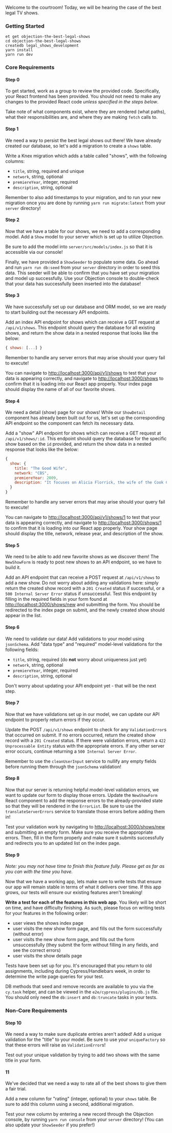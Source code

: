 Welcome to the courtroom! Today, we will be hearing the case of the best legal TV shows.

### Getting Started

```no-highlight
et get objection-the-best-legal-shows
cd objection-the-best-legal-shows
createdb legal_shows_development
yarn install
yarn run dev
```

### Core Requirements

#### Step 0

To get started, work as a group to review the provided code. Specifically, your React frontend has been provided. You should not need to make any changes to the provided React code _unless specified in the steps below_.

Take note of what components exist, where they are rendered (what paths), what their responsibilities are, and where they are making `fetch` calls to.

#### Step 1

We need a way to persist the best legal shows out there! We have already created our database, so let's add a migration to create a `shows` table.

Write a Knex migration which adds a table called "shows", with the following columns:

- `title`, string, required and unique
- `network`, string, optional
- `premiereYear`, integer, required
- `description`, string, optional

Remember to also add timestamps to your migration, and to run your new migration once you are done by running `yarn run migrate:latest` from your `server` directory!

#### Step 2

Now that we have a table for our shows, we need to add a corresponding model. Add a `Show` model to your server which is set up to utilize Objection.

Be sure to add the model into `server/src/models/index.js` so that it is accessible via our console!

Finally, we have provided a `ShowSeeder` to populate some data. Go ahead and run `yarn run db:seed` from your `server` directory in order to seed this data. This seeder will be able to confirm that you have set your migration and model up successfully. Use your Objection console to double-check that your data has successfully been inserted into the database!

#### Step 3

We have successfully set up our database and ORM model, so we are ready to start building out the necessary API endpoints.

Add an index API endpoint for shows which can receive a GET request at `/api/v1/shows`. This endpoint should query the database for all existing shows, and return the show data in a nested response that looks like the below:

```js
{ shows: [...] }
```

Remember to handle any server errors that may arise should your query fail to execute!

You can navigate to <http://localhost:3000/api/v1/shows> to test that your data is appearing correctly, and navigate to <http://localhost:3000/shows> to confirm that it is loading into our React app properly. Your index page should display the name of all of our favorite shows.

#### Step 4

We need a detail (show) page for our shows! While our `ShowDetail` component has already been built out for us, let's set up the corresponding API endpoint so the component can fetch its necessary data.

Add a "show" API endpoint for shows which can receive a GET request at `/api/v1/shows/:id`. This endpoint should query the database for the specific show based on the `id` provided, and return the show data in a nested response that looks like the below:

```js
{ 
  show: {
    title: "The Good Wife",
    network: "CBS",
    premiereYear: 2009,
    description: "It focuses on Alicia Florrick, the wife of the Cook County State's Attorney who returns to her career in law after the events of a public sex and political corruption scandal involving her husband."
  }
}
```

Remember to handle any server errors that may arise should your query fail to execute!

You can navigate to <http://localhost:3000/api/v1/shows/1> to test that your data is appearing correctly, and navigate to <http://localhost:3000/shows/1> to confirm that it is loading into our React app properly. Your show page should display the title, network, release year, and description of the show.

#### Step 5

We need to be able to add new favorite shows as we discover them! The `NewShowForm` is ready to post new shows to an API endpoint, so we have to build it.

Add an API endpoint that can receive a POST request at `/api/v1/shows` to add a new show. Do not worry about adding any validations here: simply return the created show record with a `201 Created` status if successful, or a `500 Internal Server Error` status if unsuccessful. Test this endpoint by filling in the required fields in your form found at <http://localhost:3000/shows/new> and submitting the form. You should be redirected to the index page on submit, and the newly created show should appear in the list.

#### Step 6

We need to validate our data! Add validations to your model using `jsonSchema`. Add "data type" and "required" model-level validations for the following fields:

- `title`, string, required (do **not** worry about uniqueness just yet)
- `network`, string, optional
- `premiereYear`, integer, required
- `description`, string, optional

Don't worry about updating your API endpoint yet - that will be the next step.

#### Step 7

Now that we have validations set up in our model, we can update our API endpoint to properly return errors if they occur.

Update the POST `/api/v1/shows` endpoint to check for any `ValidationError`s that occurred on submit. If no errors occurred, return the created show record with a `201 Created` status. If there were validation errors, return a `422 Unprocessable Entity` status with the appropriate errors. If any other server error occurs, continue returning a `500 Internal Server Error`.

Remember to use the `cleanUserInput` service to nullify any empty fields before running them through the `jsonSchema` validation!

#### Step 8

Now that our server is returning helpful model-level validation errors, we want to update our form to display those errors. Update the `NewShowForm` React component to add the response errors to the already-provided state so that they will be rendered in the `ErrorList`. Be sure to use the `translateServerErrors` service to translate those errors before adding them in!

Test your validation work by navigating to <http://localhost:3000/shows/new> and submitting an empty form. Make sure you receive the appropriate errors. Then, fill in the form properly and make sure it submits successfully and redirects you to an updated list on the index page.

#### Step 9 

*Note: you may not have time to finish this feature fully. Please get as far as you can with the time you have.*

Now that we have a working app, lets make sure to write tests that ensure our app will remain stable in terms of what it delivers over time. If this app grows, our tests will ensure our existing features aren't breaking! 

**Write a test for each of the features in this web app**. You likely will be short on time, and have difficulty finishing. As such, please focus on writing tests for your features in the following order: 
- user views the shows index page
- user visits the new show form page, and fills out the form successfully (without error)
- user visits the new show form page, and fills out the form unsuccessfully (they submit the form without filling in any fields, and see the correct errors)
- user visits the show details page

Tests have been set up for you. It's encouraged that you return to old assignments, including during Cypress/Handlebars week, in order to determine the write page queries for your test. 

DB methods that seed and remove records are available to you via the `cy.task` helper, and can be viewed in the `e2e/cypress/plugins/db.js` file. You should only need the `db:insert` and `db:truncate` tasks in your tests. 

### Non-Core Requirements

#### Step 10

We need a way to make sure duplicate entries aren't added! Add a unique validation for the "title" to your model. Be sure to use your `uniqueFactory` so that these errors will raise as `ValidationError`s!

Test out your unique validation by trying to add two shows with the same title in your form.


#### 11

We've decided that we need a way to rate all of the best shows to give them a fair trial.

Add a new column for "rating" (integer, optional) to your `shows` table. Be sure to add this column using a second, additional migration.

Test your new column by entering a new record through the Objection console, by running `yarn run console` from your `server` directory! (You can also update your `ShowSeeder` if you prefer!)